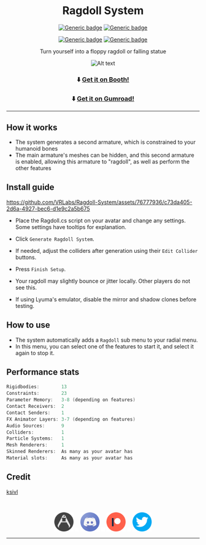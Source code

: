 <div align="center">

# Ragdoll System

[![Generic badge](https://img.shields.io/badge/Unity-2019.4.31f1-lightblue.svg)](https://unity3d.com/unity/whats-new/2019.4.31)
[![Generic badge](https://img.shields.io/badge/SDK-AvatarSDK3-lightblue.svg)](https://vrchat.com/home/download)

[![Generic badge](https://img.shields.io/discord/706913824607043605?color=%237289da&label=DISCORD&logo=Discord&style=for-the-badge)](https://discord.vrlabs.dev/)
[![Generic badge](https://img.shields.io/endpoint.svg?url=https%3A%2F%2Fshieldsio-patreon.vercel.app%2Fapi%3Fusername%3Dvrlabs%26type%3Dpatrons&style=for-the-badge)](https://patreon.vrlabs.dev/)

Turn yourself into a floppy ragdoll or falling statue

![Alt text]()

### ⬇️ [Get it on Booth!](https://vrlabs.booth.pm/items/2911183)
### ⬇️ [Get it on Gumroad!](https://vrlabs.gumroad.com/l/ragdoll-system)

</div>

---

## How it works
* The system generates a second armature, which is constrained to your humanoid bones
* The main armature's meshes can be hidden, and this second armature is enabled, allowing this armature to "ragdoll", as well as perform the other features

## Install guide

https://github.com/VRLabs/Ragdoll-System/assets/76777936/c73da405-2d6a-4927-bec6-d1e9c2a5b675

* Place the Ragdoll.cs script on your avatar and change any settings. Some settings have tooltips for explanation. 
* Click ``Generate Ragdoll System``.
* If needed, adjust the colliders after generation using their ``Edit Collider`` buttons.
* Press ``Finish Setup``.

* Your ragdoll may slightly bounce or jitter locally. Other players do not see this.
* If using Lyuma's emulator, disable the mirror and shadow clones before testing.

## How to use

* The system automatically adds a ``Ragdoll`` sub menu to your radial menu. 
* In this menu, you can select one of the features to start it, and select it again to stop it.

## Performance stats

```c++
Rigidbodies:        13
Constraints:        23
Parameter Memory:   3-8 (depending on features)
Contact Receivers:  2
Contact Senders:    1
FX Animator Layers: 3-7 (depending on features)
Audio Sources:      9
Colliders:          1
Particle Systems:   1
Mesh Renderers:     1
Skinned Renderers:  As many as your avatar has
Material slots:     As many as your avatar has

```

## Credit

[ksivl](https://github.com/ksivl)

​

<div align="center">

[<img src="https://github.com/VRLabs/Resources/raw/main/Icons/VRLabs.png" width="50" height="50">](https://vrlabs.dev "VRLabs")
<img src="https://github.com/VRLabs/Resources/raw/main/Icons/Empty.png" width="10">
[<img src="https://github.com/VRLabs/Resources/raw/main/Icons/Discord.png" width="50" height="50">](https://discord.vrlabs.dev/ "VRLabs")
<img src="https://github.com/VRLabs/Resources/raw/main/Icons/Empty.png" width="10">
[<img src="https://github.com/VRLabs/Resources/raw/main/Icons/Patreon.png" width="50" height="50">](https://patreon.vrlabs.dev/ "VRLabs")
<img src="https://github.com/VRLabs/Resources/raw/main/Icons/Empty.png" width="10">
[<img src="https://github.com/VRLabs/Resources/raw/main/Icons/Twitter.png" width="50" height="50">](https://twitter.com/vrlabsdev "VRLabs")

</div>

---

